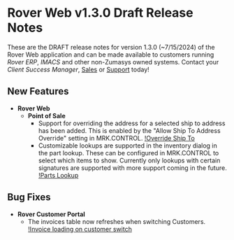 # Rover Web v1.3.0 Draft Release Notes

<badge text= "Draft Version 1.3.0" vertical="middle" />

<PageHeader />

These are the DRAFT release notes for version 1.3.0 (~7/15/2024) of the Rover Web application and can be made available to customers running _Rover ERP_, _IMACS_ and other non-Zumasys owned systems. Contact your _Client Success Manager_, [Sales](mailto:sales@zumasys.com?subject=Rover%20Web%20v1.3.0) or [Support](mailto:help@zumasys.com?subject=Rover%20Web%20v1.3.0) today!

## New Features
- **Rover Web**
    - **Point of Sale**
      - Support for overriding the address for a selected ship to address has been added. This is enabled by the "Allow Ship To Address Override" setting in MRK.CONTROL.
      [!Override Ship To](./shipto-override.gif)
      - Customizable lookups are supported in the inventory dialog in the part lookup. These can be configured in MRK.CONTROL to select which items to show. Currently only lookups with certain signatures are supported with more support coming in the future.
      [!Parts Lookup](./parts-lookup.gif)

## Bug Fixes

- **Rover Customer Portal**
  - The invoices table now refreshes when switching Customers. 
  [!Invoice loading on customer switch](./portal-switch-customer.gif)   

<PageFooter />
